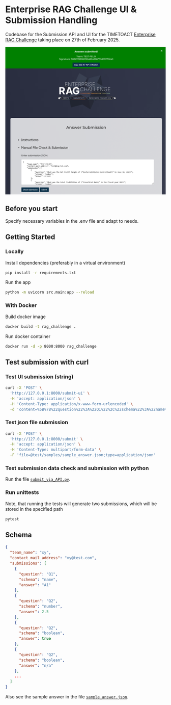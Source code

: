 # Enterprise RAG Challenge UI & Submission Handling

Codebase for the Submission API and UI for the TIMETOACT 
[Enterprise RAG Challenge](https://www.timetoact-group.at/details/enterprise-rag-challenge) 
taking place on 27th of February 2025.

![UI_sample_image.png](UI_sample_image.png)

## Before you start
Specify necessary variables in the .env file and adapt to needs. 


## Getting Started
### Locally
Install dependencies (preferably in a virtual environment)
```bash
pip install -r requirements.txt
```

Run the app
```bash
python -m uvicorn src.main:app --reload
```

### With Docker
Build docker image
```bash
docker build -t rag_challenge .
```

Run docker container
```bash
docker run -d -p 8000:8000 rag_challenge
```


## Test submission with curl

### Test UI submission (string)

```bash
curl -X 'POST' \
  'http://127.0.0.1:8000/submit-ui' \
  -H 'accept: application/json' \
  -H 'Content-Type: application/x-www-form-urlencoded' \
  -d 'content=%5B%7B%22question%22%3A%22Q1%22%2C%22schema%22%3A%22name%22%2C%22answer%22%3A%22A1%22%7D%2C%7B%22question%22%3A%22Q2%22%2C%22schema%22%3A%22number%22%2C%22answer%22%3A2.5%7D%2C%7B%22question%22%3A%22Q2%22%2C%22schema%22%3A%22boolean%22%2C%22answer%22%3Atrue%7D%5D'
```

### Test json file submission

```bash
curl -X 'POST' \
  'http://127.0.0.1:8000/submit' \
  -H 'accept: application/json' \
  -H 'Content-Type: multipart/form-data' \
  -F 'file=@test/samples/sample_answer.json;type=application/json'
```

### Test submission data check and submission with python

Run the file [`submit_via_API.py`](submit_via_API.py).

### Run unittests
Note, that running the tests will generate two submissions, which will 
be stored in the specified path 

```bash
pytest
```


## Schema

```json
{
  "team_name": "xy",
  "contact_mail_address": "xy@test.com",
  "submissions": [
    {
      "question": "Q1",
      "schema": "name",
      "answer": "A1"
    },
    {
      "question": "Q2",
      "schema": "number",
      "answer": 2.5
    },
    {
      "question": "Q2",
      "schema": "boolean",
      "answer": true
    },
    {
      "question": "Q2",
      "schema": "boolean",
      "answer": "n/a"
    },
    ...
  ]
}
```

Also see the sample answer in the file [`sample_answer.json`](test/samples/sample_answer.json).